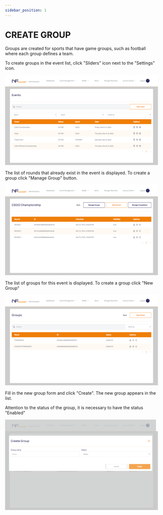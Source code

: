 ```yaml
---
sidebar_position: 1
---
```


# CREATE GROUP

Groups are created for sports that have game groups, such as football where each group defines a team.

To create groups in the event list, click "Sliders" icon next to the "Settings" icon.

![1](/img/novogrupo.png)

The list of rounds that already exist in the event is displayed. To create a group click "Manage Group" button.

![1](/img/criandogrupo.png)

The list of groups for this event is displayed. To create a group click "New Group"

![1](/img/addgrupo.png)

Fill in the new group form and click "Create". The new group appears in the list.

Attention to the status of the group, it is necessary to have the status "Enabled"

![1](/img/adicionougrupo.png)
